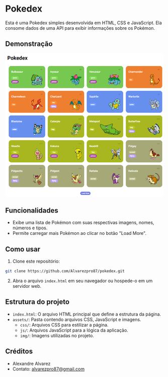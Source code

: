 # Pokedex

Esta é uma Pokedex simples desenvolvida em HTML, CSS e JavaScript. Ela consome dados de uma API para exibir informações sobre os Pokémon. 

## Demonstração

![Pokedex](pokedex.png)

## Funcionalidades

- Exibe uma lista de Pokémon com suas respectivas imagens, nomes, números e tipos.
- Permite carregar mais Pokémon ao clicar no botão "Load More".

## Como usar

1. Clone este repositório:
```bash
git clone https://github.com/Alvarezpro87/pokedex.git
```

2. Abra o arquivo `index.html` em seu navegador ou hospede-o em um servidor web.

## Estrutura do projeto

- `index.html`: O arquivo HTML principal que define a estrutura da página.
- `assets/`: Pasta contendo arquivos CSS, JavaScript e imagens.
  - `css/`: Arquivos CSS para estilizar a página.
  - `js/`: Arquivos JavaScript para a lógica da aplicação.
  - `img/`: Imagens utilizadas no projeto.

## Créditos

- Alexandre Alvarez
- Contato: alvarezpro87@gmail.com

